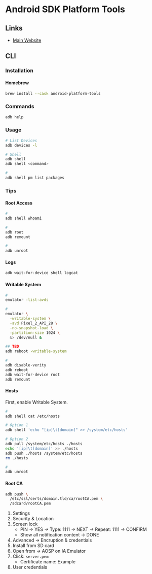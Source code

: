 # Android SDK Platform Tools

## Links

- [Main Website](https://developer.android.com/studio/releases/platform-tools)

## CLI

### Installation

#### Homebrew

```sh
brew install --cask android-platform-tools
```

### Commands

```sh
adb help
```

### Usage

```sh
# List Devices
adb devices -l

# Shell
adb shell
adb shell <command>

#
adb shell pm list packages
```

<!--
#
adb forward tcp:27042 tcp:27042

#
adb shell pm uninstall --user 0 <app-id>

#
adb shell reboot -p
adb shell halt

#
adb shell pm clear package
adb uninstall package
-->

### Tips

#### Root Access

```sh
#
adb shell whoami

#
adb root
adb remount

#
adb unroot
```

#### Logs

```sh
adb wait-for-device shell logcat
```

#### Writable System

```sh
#
emulator -list-avds

#
emulator \
  -writable-system \
  -avd Pixel_2_API_28 \
  -no-snapshot-load \
  -partition-size 1024 \
  &> /dev/null &

## TBD
adb reboot -writable-system
```

```sh
#
adb disable-verity
adb reboot
adb wait-for-device root
adb remount
```

#### Hosts

First, enable Writable System.

```sh
#
adb shell cat /etc/hosts

# Option 1
adb shell 'echo "[ip]\t[domain]" >> /system/etc/hosts'

# Option 2
adb pull /system/etc/hosts ./hosts
echo '[ip]\t[domain]' >> ./hosts
adb push ./hosts /system/etc/hosts
rm ./hosts

#
adb unroot
```

#### Root CA

<!-- ##### Option 1

First, enable Writable System.

```sh
adb shell ls /system/etc/security/cacerts
```

```sh
export CERT_PATH='/etc/ssl/certs/domain.tld/ca/rootCA.pem'
export CERT_HASH="$(openssl x509 -inform PEM -in "$CERT_PATH" -subject_hash_old | head -n 1)"

adb push "$CERT_PATH" "/system/etc/security/cacerts/$CERT_HASH.0"

adb reboot
``` -->

<!-- ##### Option 2 -->

```sh
adb push \
  /etc/ssl/certs/domain.tld/ca/rootCA.pem \
  /sdcard/rootCA.pem
```

1. Settings
2. Security & Location
3. Screen lock
   - PIN -> YES -> Type: 1111 -> NEXT -> Repeat: 1111 -> CONFIRM
   - Show all notification content -> DONE
4. Advanced -> Encruption & credentials
5. Install from SD card
6. Open from -> AOSP on IA Emulator
7. Click: `server.pem`
   - Certificate name: Example
8. User credentials
